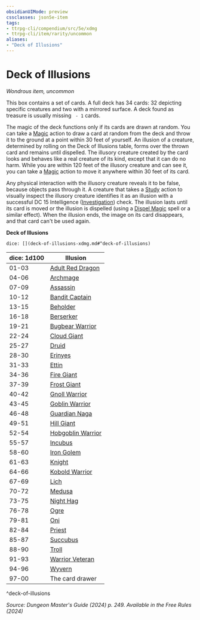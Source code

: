 ```yaml
---
obsidianUIMode: preview
cssclasses: json5e-item
tags:
- ttrpg-cli/compendium/src/5e/xdmg
- ttrpg-cli/item/rarity/uncommon
aliases: 
- "Deck of Illusions"
---
```

# Deck of Illusions
*Wondrous item, uncommon*  



This box contains a set of cards. A full deck has 34 cards: 32 depicting specific creatures and two with a mirrored surface. A deck found as treasure is usually missing ` - 1` cards.

The magic of the deck functions only if its cards are drawn at random. You can take a [Magic](3-Mechanics/CLI/rules/actions.md#Magic) action to draw a card at random from the deck and throw it to the ground at a point within 30 feet of yourself. An illusion of a creature, determined by rolling on the Deck of Illusions table, forms over the thrown card and remains until dispelled. The illusory creature created by the card looks and behaves like a real creature of its kind, except that it can do no harm. While you are within 120 feet of the illusory creature and can see it, you can take a [Magic](3-Mechanics/CLI/rules/actions.md#Magic) action to move it anywhere within 30 feet of its card.

Any physical interaction with the illusory creature reveals it to be false, because objects pass through it. A creature that takes a [Study](3-Mechanics/CLI/rules/actions.md#Study) action to visually inspect the illusory creature identifies it as an illusion with a successful DC 15 Intelligence ([Investigation](3-Mechanics/CLI/rules/skills.md#Investigation)) check. The illusion lasts until its card is moved or the illusion is dispelled (using a [Dispel Magic](3-Mechanics/CLI/spells/dispel-magic-xphb.md) spell or a similar effect). When the illusion ends, the image on its card disappears, and that card can't be used again.

**Deck of Illusions**

`dice: [](deck-of-illusions-xdmg.md#^deck-of-illusions)`

| dice: 1d100 | Illusion |
|-------------|----------|
| 01-03 | [Adult Red Dragon](3-Mechanics/CLI/bestiary/dragon/adult-red-dragon-xmm.md) |
| 04-06 | [Archmage](3-Mechanics/CLI/bestiary/humanoid/archmage-xmm.md) |
| 07-09 | [Assassin](3-Mechanics/CLI/bestiary/humanoid/assassin-xmm.md) |
| 10-12 | [Bandit Captain](3-Mechanics/CLI/bestiary/humanoid/bandit-captain-xmm.md) |
| 13-15 | [Beholder](3-Mechanics/CLI/bestiary/aberration/beholder-xmm.md) |
| 16-18 | [Berserker](3-Mechanics/CLI/bestiary/humanoid/berserker-xmm.md) |
| 19-21 | [Bugbear Warrior](3-Mechanics/CLI/bestiary/fey/bugbear-warrior-xmm.md) |
| 22-24 | [Cloud Giant](3-Mechanics/CLI/bestiary/giant/cloud-giant-xmm.md) |
| 25-27 | [Druid](3-Mechanics/CLI/bestiary/humanoid/druid-xmm.md) |
| 28-30 | [Erinyes](3-Mechanics/CLI/bestiary/fiend/erinyes-xmm.md) |
| 31-33 | [Ettin](3-Mechanics/CLI/bestiary/giant/ettin-xmm.md) |
| 34-36 | [Fire Giant](3-Mechanics/CLI/bestiary/giant/fire-giant-xmm.md) |
| 37-39 | [Frost Giant](3-Mechanics/CLI/bestiary/giant/frost-giant-xmm.md) |
| 40-42 | [Gnoll Warrior](3-Mechanics/CLI/bestiary/fiend/gnoll-warrior-xmm.md) |
| 43-45 | [Goblin Warrior](3-Mechanics/CLI/bestiary/fey/goblin-warrior-xmm.md) |
| 46-48 | [Guardian Naga](3-Mechanics/CLI/bestiary/celestial/guardian-naga-xmm.md) |
| 49-51 | [Hill Giant](3-Mechanics/CLI/bestiary/giant/hill-giant-xmm.md) |
| 52-54 | [Hobgoblin Warrior](3-Mechanics/CLI/bestiary/fey/hobgoblin-warrior-xmm.md) |
| 55-57 | [Incubus](3-Mechanics/CLI/bestiary/fiend/incubus-xmm.md) |
| 58-60 | [Iron Golem](3-Mechanics/CLI/bestiary/construct/iron-golem-xmm.md) |
| 61-63 | [Knight](3-Mechanics/CLI/bestiary/humanoid/knight-xmm.md) |
| 64-66 | [Kobold Warrior](3-Mechanics/CLI/bestiary/dragon/kobold-warrior-xmm.md) |
| 67-69 | [Lich](3-Mechanics/CLI/bestiary/undead/lich-xmm.md) |
| 70-72 | [Medusa](3-Mechanics/CLI/bestiary/monstrosity/medusa-xmm.md) |
| 73-75 | [Night Hag](3-Mechanics/CLI/bestiary/fiend/night-hag-xmm.md) |
| 76-78 | [Ogre](3-Mechanics/CLI/bestiary/giant/ogre-xmm.md) |
| 79-81 | [Oni](3-Mechanics/CLI/bestiary/fiend/oni-xmm.md) |
| 82-84 | [Priest](3-Mechanics/CLI/bestiary/humanoid/priest-xmm.md) |
| 85-87 | [Succubus](3-Mechanics/CLI/bestiary/fiend/succubus-xmm.md) |
| 88-90 | [Troll](3-Mechanics/CLI/bestiary/giant/troll-xmm.md) |
| 91-93 | [Warrior Veteran](3-Mechanics/CLI/bestiary/humanoid/warrior-veteran-xmm.md) |
| 94-96 | [Wyvern](3-Mechanics/CLI/bestiary/dragon/wyvern-xmm.md) |
| 97-00 | The card drawer |
^deck-of-illusions

*Source: Dungeon Master's Guide (2024) p. 249. Available in the Free Rules (2024)*